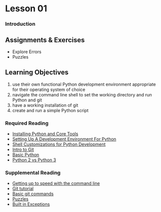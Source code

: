 # Lesson 01
### Introduction

## Assignments & Exercises
* Explore Errors
* Puzzles

## Learning Objectives
1. use their own functional Python development environment appropriate for their operating system of choice
2. navigate the command line shell to set the working directory and run Python and git
3. have a working installation of git
4. create and run a simple Python script

### Required Reading
* [Installing Python and Core Tools](https://uwpce-pythoncert.github.io/PythonCertDevel/supplemental/installing/index.html#installing-python)
* [Setting Up A Development Environment For Python](https://uwpce-pythoncert.github.io/PythonCertDevel/supplemental/dev_environment/index.html#setting-up-dev-environment)
* [Shell Customizations for Python Development](https://uwpce-pythoncert.github.io/PythonCertDevel/supplemental/dev_environment/shell.html#shell-customization)
* [Intro to Git](https://uwpce-pythoncert.github.io/PythonCertDevel/modules/Git.html#git)
* [Basic Python](https://uwpce-pythoncert.github.io/PythonCertDevel/modules/BasicPython.html#basic-python-syntax)
* [Python 2 vs Python 3](https://uwpce-pythoncert.github.io/PythonCertDevel/modules/Py2vsPy3.html#py2-vs-py3)

### Supplemental Reading
* [Getting up to speed with the command line](https://learnpythonthehardway.org/book/appendixa.html)
* [Git tutorial](https://try.github.io/levels/1/challenges/1)
* [Basic git commands](https://confluence.atlassian.com/bitbucketserver/basic-git-commands-776639767.html)
* [Puzzles](http://codingbat.com/python)
* [Built in Exceptions](https://docs.python.org/3/library/exceptions.html)

